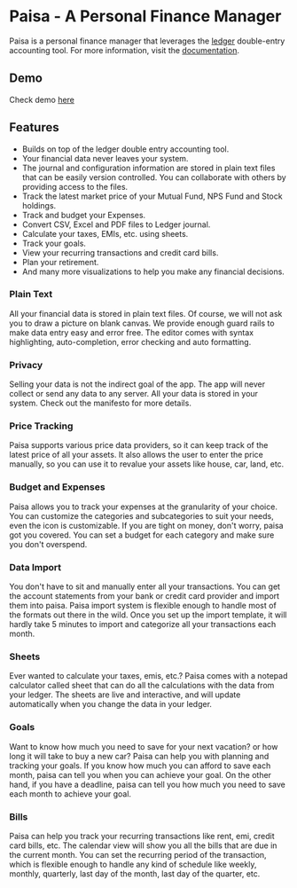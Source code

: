 # Paisa - A Personal Finance Manager

Paisa is a personal finance manager that leverages the [ledger](https://www.ledger-cli.org/)
double-entry accounting tool. For more information, visit the [documentation](https://paisa.fyi/).

## Demo

Check demo [here](https://demo.paisa.fyi/)

## Features

- Builds on top of the ledger double entry accounting tool.
- Your financial data never leaves your system.
- The journal and configuration information are stored in plain text files that can be easily
  version controlled. You can collaborate with others by providing access to the files.
- Track the latest market price of your Mutual Fund, NPS Fund and Stock holdings.
- Track and budget your Expenses.
- Convert CSV, Excel and PDF files to Ledger journal.
- Calculate your taxes, EMIs, etc. using sheets.
- Track your goals.
- View your recurring transactions and credit card bills.
- Plan your retirement.
- And many more visualizations to help you make any financial decisions.

### Plain Text

All your financial data is stored in plain text files. Of course, we will not ask you to draw a
picture on blank canvas. We provide enough guard rails to make data entry easy and error free. The
editor comes with syntax highlighting, auto-completion, error checking and auto formatting.

### Privacy

Selling your data is not the indirect goal of the app. The app will never collect or send any data
to any server. All your data is stored in your system. Check out the manifesto for more details.

### Price Tracking

Paisa supports various price data providers, so it can keep track of the latest price of all your
assets. It also allows the user to enter the price manually, so you can use it to revalue your
assets like house, car, land, etc.

### Budget and Expenses

Paisa allows you to track your expenses at the granularity of your choice. You can customize the
categories and subcategories to suit your needs, even the icon is customizable. If you are tight on
money, don't worry, paisa got you covered. You can set a budget for each category and make sure you
don't overspend.

### Data Import

You don't have to sit and manually enter all your transactions. You can get the account statements
from your bank or credit card provider and import them into paisa. Paisa import system is flexible
enough to handle most of the formats out there in the wild. Once you set up the import template, it
will hardly take 5 minutes to import and categorize all your transactions each month.

### Sheets

Ever wanted to calculate your taxes, emis, etc.? Paisa comes with a notepad calculator called sheet
that can do all the calculations with the data from your ledger. The sheets are live and
interactive, and will update automatically when you change the data in your ledger.

### Goals

Want to know how much you need to save for your next vacation? or how long it will take to buy a new
car? Paisa can help you with planning and tracking your goals. If you know how much you can afford
to save each month, paisa can tell you when you can achieve your goal. On the other hand, if you
have a deadline, paisa can tell you how much you need to save each month to achieve your goal.

### Bills

Paisa can help you track your recurring transactions like rent, emi, credit card bills, etc. The
calendar view will show you all the bills that are due in the current month. You can set the
recurring period of the transaction, which is flexible enough to handle any kind of schedule like
weekly, monthly, quarterly, last day of the month, last day of the quarter, etc.
